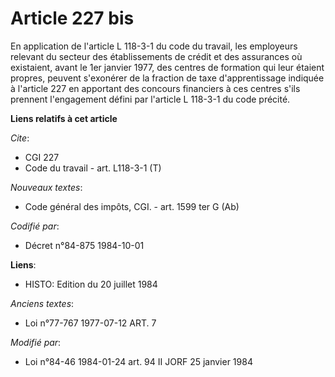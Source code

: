 # Article 227 bis

En application de l'article L 118-3-1 du code du travail, les employeurs relevant du secteur des établissements de crédit et
des assurances où existaient, avant le 1er janvier 1977, des centres de formation qui leur étaient propres, peuvent
s'exonérer de la fraction de taxe d'apprentissage indiquée à l'article 227 en apportant des concours financiers à ces centres
s'ils prennent l'engagement défini par l'article L 118-3-1 du code précité.

**Liens relatifs à cet article**

_Cite_:

  - CGI 227
  - Code du travail - art. L118-3-1 (T)

_Nouveaux textes_:

  - Code général des impôts, CGI. - art. 1599 ter G (Ab)

_Codifié par_:

  - Décret n°84-875 1984-10-01

**Liens**:

  - HISTO: Edition du 20 juillet 1984

_Anciens textes_:

  - Loi n°77-767 1977-07-12 ART. 7

_Modifié par_:

  - Loi n°84-46 1984-01-24 art. 94 II JORF 25 janvier 1984
